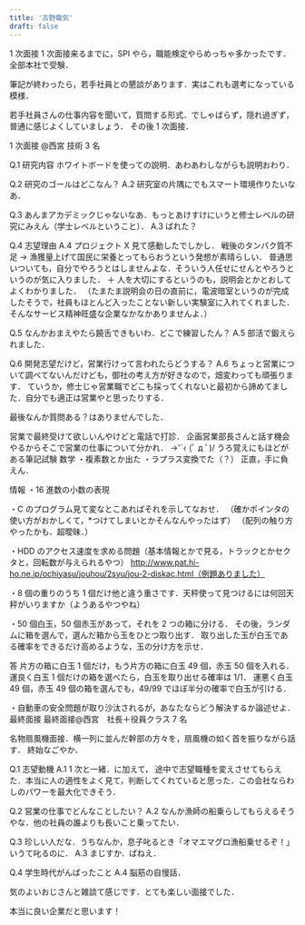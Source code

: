 ```yaml
---
title: '古野電気'
draft: false
---
```


1 次面接
1 次面接来るまでに，SPI やら，職能検定やらめっちゃ多かったです．
全部本社で受験．

筆記が終わったら，若手社員との懇談があります．実はこれも選考になっている模様．

若手社員さんの仕事内容を聞いて，質問する形式．でしゃばらず，隠れ過ぎず，普通に感じよくしていましょう．
その後 1 次面接．

1 次面接 @西宮 技術 3 名

Q.1 研究内容
ホワイトボードを使っての説明．あわあわしながらも説明おわり．

Q.2 研究のゴールはどこなん？
A.2 研究室の片隅にでもスマート環境作りたいなあ．

Q.3 あんまアカデミックじゃないなあ．もっとあけすけにいうと修士レベルの研究にみえん（学士レベルということ）．
A.3 ばれた？

Q.4 志望理由
A.4 プロジェクト X 見て感動したでしかし．
戦後のタンパク質不足 → 漁獲量上げて国民に栄養とってもらおうという発想が素晴らしい．
普通思いついても，自分でやろうとはしませんよな．そういう人任せにせんとやろうというのが気に入りました．
＋
人を大切にするというのも，説明会とかとおしてよくわかりました．
（たまたま説明会の日の直前に，電波暗室というのが完成したそうで，社員もほとんど入ったことない新しい実験室に入れてくれました．そんなサービス精神旺盛な企業なかなかありませんよ．）

Q.5 なんかおまえやたら饒舌できもいわ．どこで練習したん？
A.5 部活で鍛えられました．

Q.6 開発志望だけど，営業行けって言われたらどうする？
A.6 ちょっと営業について調べてないんだけども，御社の考え方が好きなので，畑変わっても頑張ります．
ていうか，修士じゃ営業職でどこも採ってくれないと最初から諦めてました．自分でも適正は営業やと思ったりする．

最後なんか質問ある？はありませんでした．

営業で最終受けて欲しいんやけどと電話で打診．
企画営業部長さんと話す機会やるからそこで営業の仕事について分かれ．
→'`ｨ (ﾟ д ﾟ)/
うろ覚えにもほどがある筆記試験
数学
・複素数とか出た
・ラプラス変換でた（？）
正直，手に負えん．

情報
・16 進数の小数の表現

・C のプログラム見て変なとこあればそれを示してなおせ．
（確かポインタの使い方がおかしくて，\*つけてしまいとかそんなんやったはず）
（配列の触り方やったかも．超曖昧．）

・HDD のアクセス速度を求める問題（基本情報とかで見る，トラックとかセクタと，回転数が与えられるやつ）
http://www.pat.hi-ho.ne.jp/ochiyasu/jouhou/2syu/jou-2-diskac.html（例題ありました）

・8 個の重りのうち 1 個だけ他と違う重さです．天秤使って見つけるには何回天秤がいりますか（ようあるやつやね）

・50 個白玉，50 個赤玉があって，それを 2 つの箱に分ける．
その後，ランダムに箱を選んで，選んだ箱から玉をひとつ取り出す．
取り出した玉が白玉である確率をできるだけ高めるような，玉の分け方を示せ．

答
片方の箱に白玉 1 個だけ，もう片方の箱に白玉 49 個，赤玉 50 個を入れる．
運良く白玉 1 個だけの箱を選べたら，白玉を取り出せる確率は 1/1．
運悪く白玉 49 個，赤玉 49 個の箱を選んでも，49/99 でほぼ半分の確率で白玉が引ける．

・自動車の安全問題が取り沙汰されるが，あなたならどう解決するか論述せよ．
最終面接
最終面接@西宮　社長＋役員クラス 7 名

名物扇風機面接．横一列に並んだ幹部の方々を，扇風機の如く首を振りながら話す．
終始なごやか．

Q.1 志望動機
A.1 1 次と一緒．に加えて，
途中で志望職種を変えさせてもらえた．本当に人の適性をよく見て，判断してくれていると思った．この会社ならわしのパワーを最大化できそう．

Q.2 営業の仕事でどんなことしたい？
A.2 なんか漁師の船乗らしてもらえるそうやな．他の社員の誰よりも長いこと乗ってたい．

Q.3 珍しい人だな．うちなんか，息子叱るとき「オマエマグロ漁船乗せるぞ！」いうて叱るのに．
A.3 まじすか．ぱねえ．

Q.4 学生時代がんばったこと
A.4 脳筋の自慢話．

気のよいおじさんと雑談て感じです．とても楽しい面接でした．

本当に良い企業だと思います！
